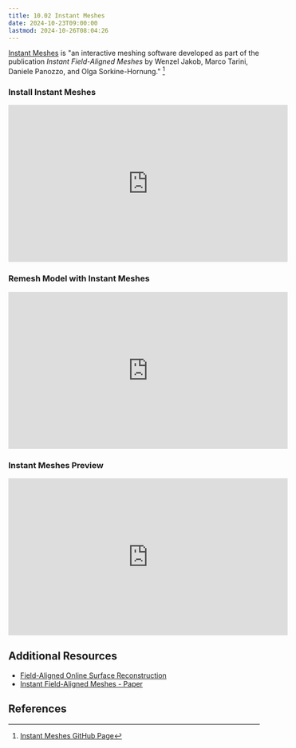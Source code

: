 ```yaml
---
title: 10.02 Instant Meshes
date: 2024-10-23T09:00:00
lastmod: 2024-10-26T08:04:26
---
```


[Instant Meshes](https://github.com/wjakob/instant-meshes) is "an interactive meshing software developed as part of the publication _Instant Field-Aligned Meshes_ by Wenzel Jakob, Marco Tarini, Daniele Panozzo, and Olga Sorkine-Hornung." [^instant-meshes]

### Install Instant Meshes

<div class="iframe-16-9-container">
<iframe class="youTubeIframe" width="560" height="315" src="https://www.youtube.com/embed/knKOM9Ta1_k?rel=0" title="YouTube video player" frameborder="0" allow="accelerometer; autoplay; clipboard-write; encrypted-media; gyroscope; picture-in-picture; web-share" allowfullscreen></iframe>
</div>

### Remesh Model with Instant Meshes

<div class="iframe-16-9-container">
<iframe class="youTubeIframe" width="560" height="315" src="https://www.youtube.com/embed/9s7woWfZ84U?rel=0" title="YouTube video player" frameborder="0" allow="accelerometer; autoplay; clipboard-write; encrypted-media; gyroscope; picture-in-picture; web-share" allowfullscreen></iframe>
</div>

### Instant Meshes Preview

<div class="iframe-16-9-container">
<iframe class="youTubeIframe" width="560" height="315" src="https://www.youtube.com/embed/U6wtw6W4x3I" title="YouTube video player" frameborder="0" allow="accelerometer; autoplay; clipboard-write; encrypted-media; gyroscope; picture-in-picture; web-share" allowfullscreen></iframe>
</div>

## Additional Resources

- [Field-Aligned Online Surface Reconstruction](https://rgl.epfl.ch/publications/Schertler2017Field)
- [Instant Field-Aligned Meshes - Paper](https://igl.ethz.ch/projects/instant-meshes/instant-meshes-SA-2015-jakob-et-al.pdf)

## References

[^instant-meshes]: [Instant Meshes GitHub Page](https://github.com/wjakob/instant-meshes)

